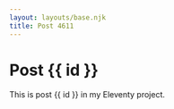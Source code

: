 ```yaml
---
layout: layouts/base.njk
title: Post 4611
---
```


# Post {{ id }}

This is post {{ id }} in my Eleventy project.
